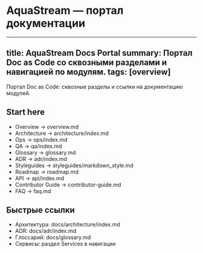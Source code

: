 # AquaStream — портал документации

---
title: AquaStream Docs Portal
summary: Портал Doc as Code со сквозными разделами и навигацией по модулям.
tags: [overview]
---

Портал Doc as Code: сквозные разделы и ссылки на документацию модулей.

## Start here
- Overview → overview.md
- Architecture → architecture/index.md
- Ops → ops/index.md
- QA → qa/index.md
- Glossary → glossary.md
- ADR → adr/index.md
- Styleguides → styleguides/markdown_style.md
- Roadmap → roadmap.md
- API → api/index.md
- Contributor Guide → contributor-guide.md
- FAQ → faq.md

## Быстрые ссылки
- Архитектура: docs/architecture/index.md
- ADR: docs/adr/index.md
- Глоссарий: docs/glossary.md
- Сервисы: раздел Services в навигации
